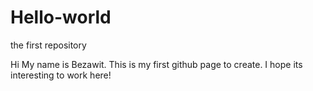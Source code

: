 # Hello-world
the first repository

Hi 
My name is Bezawit. This is my first github page to create.
I hope its interesting to work here!
